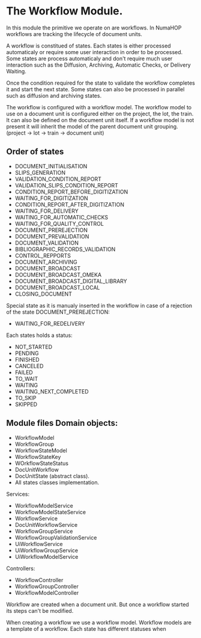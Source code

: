 # The Workflow Module.

In this module the primitive we operate on are workflows. In NumaHOP workflows are tracking the
lifecycle of document units.

A workflow is constitued of states. Each states is either processed automaticaly or require some
user interaction in order to be processed. Some states are process automaticaly and don't require
much user interaction such as the Diffusion, Archiving, Automatic Checks, or Delivery Waiting.

Once the condition required for the state to validate the workflow completes it and start the next
state. Some states can also be processed in parallel such as diffusion and archiving states.

The workflow is configured with a workflow model. The workflow model to use on a document unit is
configured either on the project, the lot, the train. It can also be defined on the document unit
itself. If a workflow model is not present it will inherit the model of the parent document unit
grouping. (project -> lot -> train -> document unit)

## Order of states

- DOCUMENT_INITIALISATION
- SLIPS_GENERATION
- VALIDATION_CONDITION_REPORT
- VALIDATION_SLIPS_CONDITION_REPORT
- CONDITION_REPORT_BEFORE_DIGITIZATION
- WAITING_FOR_DIGITIZATION
- CONDITION_REPORT_AFTER_DIGITIZATION
- WAITING_FOR_DELIVERY
- WAITING_FOR_AUTOMATIC_CHECKS
- WAITING_FOR_QUALITY_CONTROL
- DOCUMENT_PREREJECTION
- DOCUMENT_PREVALIDATION
- DOCUMENT_VALIDATION
- BIBLIOGRAPHIC_RECORDS_VALIDATION
- CONTROL_REPPORTS
- DOCUMENT_ARCHIVING
- DOCUMENT_BROADCAST
- DOCUMENT_BROADCAST_OMEKA
- DOCUMENT_BROADCAST_DIGITAL_LIBRARY
- DOCUMENT_BROADCAST_LOCAL
- CLOSING_DOCUMENT

Special state as it is manualy inserted in the workflow in case of a rejection of the state
DOCUMENT_PREREJECTION:
- WAITING_FOR_REDELIVERY

Each states holds a status:
- NOT_STARTED
- PENDING
- FINISHED
- CANCELED
- FAILED
- TO_WAIT
- WAITING
- WAITING_NEXT_COMPLETED
- TO_SKIP
- SKIPPED

## Module files Domain objects:
- WorkflowModel
- WorkflowGroup
- WorkflowStateModel
- WorkflowStateKey
- WOrkflowStateStatus
- DocUnitWorkflow
- DocUnitState (abstract class).
- All states classes implementation.

Services: 
- WorkflowModelService
- WorkflowModelStateService
- WorkflowService
- DocUnitWorkflowService
- WorkflowGroupService
- WorkflowGroupValidationService
- UiWorkflowService
- UiWorkflowGroupService
- UiWorkflowModelService

Controllers:
- WorkflowController
- WorkflowGroupController
- WorkflowModelController

Workflow are created when a document unit. But once a workflow started its steps can't be modified.

When creating a workflow we use a workflow model. Workflow models are a template of a workflow. Each
state has different statuses when

